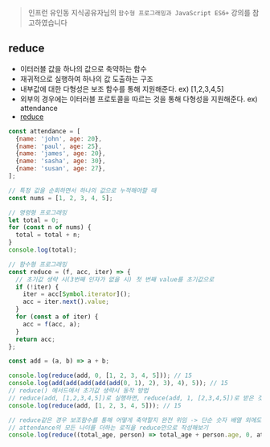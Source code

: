 > 인프런 유인동 지식공유자님의 `함수형 프로그래밍과 JavaScript ES6+` 강의를 참고하였습니다

## reduce

- 이터러블 값을 하나의 값으로 축약하는 함수
- 재귀적으로 실행하여 하나의 값 도출하는 구조
- 내부값에 대한 다형성은 보조 함수를 통해 지원해준다. ex) [1,2,3,4,5]
- 외부의 경우에는 이터러블 프로토콜을 따르는 것을 통해 다형성을 지원해준다. ex) attendance
- [reduce](https://developer.mozilla.org/ko/docs/Web/JavaScript/Reference/Global_Objects/Array/Reduce)

```javascript
const attendance = [
  {name: 'john', age: 20},
  {name: 'paul', age: 25},
  {name: 'james', age: 20},
  {name: 'sasha', age: 30},
  {name: 'susan', age: 27},
];

// 특정 값을 순회하면서 하나의 값으로 누적해야할 때
const nums = [1, 2, 3, 4, 5];

// 명령형 프로그래밍
let total = 0;
for (const n of nums) {
  total = total + n;
}
console.log(total);

// 함수형 프로그래밍
const reduce = (f, acc, iter) => {
  // 초기값 생략 시(3번째 인자가 없을 시) 첫 번째 value를 초기값으로
  if (!iter) {
    iter = acc[Symbol.iterator]();
    acc = iter.next().value;
  }
  for (const a of iter) {
    acc = f(acc, a);
  }
  return acc;
};

const add = (a, b) => a + b;

console.log(reduce(add, 0, [1, 2, 3, 4, 5])); // 15
console.log(add(add(add(add(add(0, 1), 2), 3), 4), 5)); // 15
// reduce() 메서드에서 초기값 생략시 동작 방법
// reduce(add, [1,2,3,4,5])로 실행하면, reduce(add, 1, [2,3,4,5])로 받은 것처럼 실행하게 된다.
console.log(reduce(add, [1, 2, 3, 4, 5])); // 15

// reduce같은 경우 보조함수를 통해 어떻게 축약할지 완전 위임 -> 단순 숫자 배열 외에도 복잡한 데이터도 가능
// attendance의 모든 나이를 더하는 로직을 reduce만으로 작성해보기
console.log(reduce((total_age, person) => total_age + person.age, 0, attendance)); // 122
```

